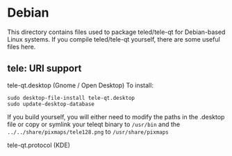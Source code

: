 
Debian
====================
This directory contains files used to package teled/tele-qt
for Debian-based Linux systems. If you compile teled/tele-qt yourself, there are some useful files here.

## tele: URI support ##


tele-qt.desktop  (Gnome / Open Desktop)
To install:

	sudo desktop-file-install tele-qt.desktop
	sudo update-desktop-database

If you build yourself, you will either need to modify the paths in
the .desktop file or copy or symlink your teleqt binary to `/usr/bin`
and the `../../share/pixmaps/tele128.png` to `/usr/share/pixmaps`

tele-qt.protocol (KDE)

